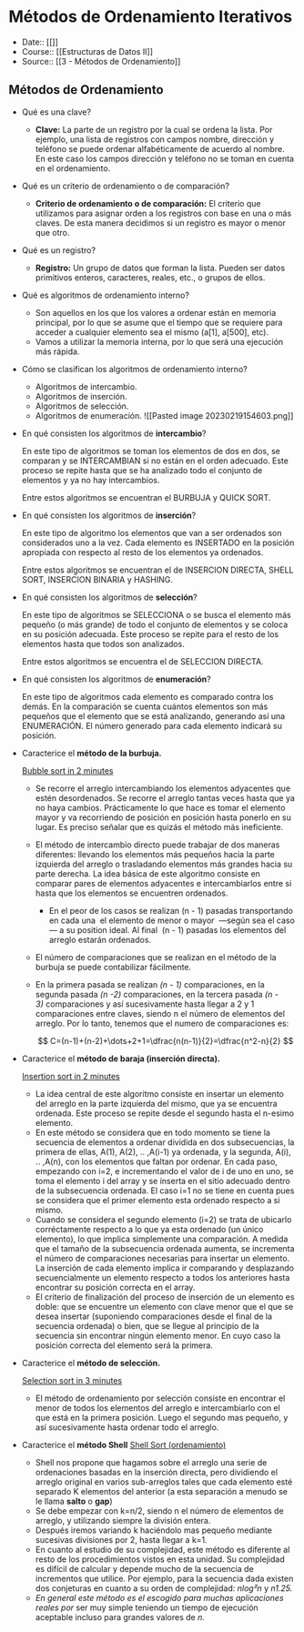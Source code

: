 # Métodos de Ordenamiento Iterativos

- Date:: [[]]
- Course:: [[Estructuras de Datos II]]
- Source:: [[3 - Métodos de Ordenamiento]]


## Métodos de Ordenamiento

- Qué es una clave?
    - **Clave:** La parte de un registro por la cual se ordena la lista. Por ejemplo, una lista de registros con campos nombre, dirección y teléfono se puede ordenar alfabéticamente de acuerdo al nombre. En este caso los campos dirección y teléfono no se toman en cuenta en el ordenamiento.
- Qué es un criterio de ordenamiento o de comparación?
    - **Criterio de ordenamiento o de comparación:** El criterio que utilizamos para asignar orden a los registros con base en una o más claves. De esta manera decidimos si un registro es mayor o menor que otro.
- Qué es un registro?
    - **Registro:** Un grupo de datos que forman la lista. Pueden ser datos primitivos enteros, caracteres, reales, etc., o grupos de ellos.
- Qué es algoritmos de ordenamiento interno?
    - Son aquellos en los que los valores a ordenar están en memoria principal, por lo que se asume que el tiempo que se requiere para acceder a cualquier elemento sea el mismo (a[1], a[500], etc).
    - Vamos a utilizar la memoria interna, por lo que será una ejecución más rápida.
- Cómo se clasifican los algoritmos de ordenamiento interno?
    - Algoritmos de intercambio.
    - Algoritmos de inserción.
    - Algoritmos de selección.
    - Algoritmos de enumeración.
    ![[Pasted image 20230219154603.png]]
- En qué consisten los algoritmos de **intercambio**?
    
    En este tipo de algoritmos se toman los elementos de dos en dos, se comparan y se INTERCAMBIAN si no están en el orden adecuado. Este proceso se repite hasta que se ha analizado todo el conjunto de elementos y ya no hay intercambios.
    
    Entre estos algoritmos se encuentran el BURBUJA y QUICK SORT.
- En qué consisten los algoritmos de **inserción**?
    
    En este tipo de algoritmo los elementos que van a ser ordenados son considerados uno a la vez. Cada elemento es INSERTADO en la posición apropiada con respecto al resto de los elementos ya ordenados.
    
    Entre estos algoritmos se encuentran el de INSERCION DIRECTA, SHELL SORT, INSERCION BINARIA y HASHING.
- En qué consisten los algoritmos de **selección**?
    
    En este tipo de algoritmos se SELECCIONA o se busca el elemento más pequeño (o más grande) de todo el conjunto de elementos y se coloca en su posición adecuada. Este proceso se repite para el resto de los elementos hasta que todos son analizados.
    
    Entre estos algoritmos se encuentra el de SELECCION DIRECTA.
- En qué consisten los algoritmos de **enumeración**?
    
    En este tipo de algoritmos cada elemento es comparado contra los demás. En la comparación se cuenta cuántos elementos son más pequeños que el elemento que se está analizando, generando así una ENUMERACIÓN. El número generado para cada elemento indicará su posición.
- Caracterice el **método de la burbuja.**
    
    [Bubble sort in 2 minutes](https://www.youtube.com/watch?v=xli_FI7CuzA&ab_channel=MichaelSambol)
    
    - Se recorre el arreglo intercambiando los elementos adyacentes que estén desordenados. Se recorre el arreglo tantas veces hasta que ya no haya cambios. Prácticamente lo que hace es tomar el elemento mayor y va recorriendo de posición en posición hasta ponerlo en su lugar. Es preciso señalar que es quizás el método más ineficiente.
    - El método de intercambio directo puede trabajar de dos maneras diferentes: llevando los elementos más pequeños hacia la parte izquierda del arreglo o trasladando elementos más grandes hacia su parte derecha. La idea básica de este algoritmo consiste en comparar pares de elementos adyacentes e intercambiarlos entre si hasta que los elementos se encuentren ordenados.
        - En el peor de los casos se realizan (n - 1) pasadas transportando en cada una  el elemento de menor o mayor  —según sea el caso— a su position ideal. Al final  (n - 1) pasadas los elementos del arreglo estarán ordenados.
    - El número de comparaciones que se realizan en el método de la burbuja se puede contabilizar fácilmente.
    - En la primera pasada se realizan *(n - 1)* comparaciones, en la segunda pasada *(n -2)* comparaciones, en la tercera pasada *(n - 3)* comparaciones y así sucesivamente hasta llegar a 2 y 1 comparaciones entre claves, siendo n el número de elementos del arreglo. Por lo tanto, tenemos que el numero de comparaciones es:
        
        $$
        C=(n-1)+(n-2)+\dots+2+1=\dfrac{n(n-1)}{2}=\dfrac{n^2-n}{2}
        $$
        
- Caracterice el **método de baraja (inserción directa).**
    
    [Insertion sort in 2 minutes](https://www.youtube.com/watch?v=JU767SDMDvA&list=PL9xmBV_5YoZOZSbGAXAPIq1BeUf4j20pl&ab_channel=MichaelSambol)
    
    - La idea central de este algoritmo consiste en insertar un elemento del arreglo en la parte izquierda del mismo, que ya se encuentra ordenada. Este proceso se repite desde el segundo hasta el n-esimo elemento.
    - En este método se considera que en todo momento se tiene la secuencia de elementos a ordenar dividida en dos subsecuencias, la primera de ellas, A(1), A(2), .. ,A(i-1) ya ordenada, y la segunda, A(i), .. ,A(n), con los elementos que faltan por ordenar. En cada paso, empezando con i=2, e incrementando el valor de i de uno en uno, se toma el elemento i del array y se inserta en el sitio adecuado dentro de la subsecuencia ordenada. El caso i=1 no se tiene en cuenta pues se considera que el primer elemento esta ordenado respecto a si mismo.
    - Cuando se considera el segundo elemento (i=2) se trata de ubicarlo corréctamente respecto a lo que ya esta ordenado (un único elemento), lo que implica simplemente una comparación. A medida que el tamaño de la subsecuencia ordenada aumenta, se incrementa el número de comparaciones necesarias para insertar un elemento. La inserción de cada elemento implica ir comparando y desplazando secuencialmente un elemento respecto a todos los anteriores hasta encontrar su posición correcta en el array.
    - El criterio de finalización del proceso de inserción de un elemento es doble: que se encuentre un elemento con clave menor que el que se desea insertar (suponiendo comparaciones desde el final de la secuencia ordenada) o bien, que se llegue al principio de la secuencia sin encontrar ningún elemento menor. En cuyo caso la posición correcta del elemento será la primera.
- Caracterice el **método de selección.**
    
    [Selection sort in 3 minutes](https://www.youtube.com/watch?v=g-PGLbMth_g&list=PL9xmBV_5YoZOZSbGAXAPIq1BeUf4j20pl&index=3&ab_channel=MichaelSambol)
    
    - El método de ordenamiento por selección consiste en encontrar el menor de todos los elementos del arreglo e intercambiarlo con el que está en la primera posición. Luego el segundo mas pequeño, y así sucesivamente hasta ordenar todo el arreglo.
- Caracterice el **método Shell**
    [Shell Sort (ordenamiento)](https://www.youtube.com/watch?v=9GAtGHVRYh0&ab_channel=GRB)
    
    - Shell nos propone que hagamos sobre el arreglo una serie de ordenaciones basadas en la inserción directa, pero dividiendo el arreglo original en varios sub-arreglos tales que cada elemento esté separado K elementos del anterior (a esta separación a menudo se le llama **salto** o **gap**)
    - Se debe empezar con k=n/2, siendo n el número de elementos de arreglo, y utilizando siempre la división entera.
    - Después iremos variando k haciéndolo mas pequeño mediante sucesivas divisiones por 2, hasta llegar a k=1.
    - En cuanto al estudio de su complejidad, este método es diferente al resto de los procedimientos vistos en esta unidad. Su complejidad es difícil de calcular y depende mucho de la secuencia de incrementos que utilice. Por ejemplo, para la secuencia dada existen dos conjeturas en cuanto a su orden de complejidad: *nlog²n* y *n1.25.*
    - *En general este método es el escogido para muchas aplicaciones reales por* ser muy simple teniendo un tiempo de ejecución aceptable incluso para grandes valores de *n.*